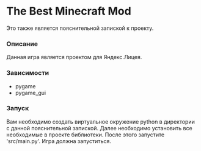 # The Best Minecraft Mod

Это также является пояснительной запиской к проекту.

### Описание

Данная игра является проектом для Яндекс.Лицея.

### Зависимости

+ pygame
+ pygame_gui

### Запуск

Вам необходимо создать виртуальное окружение python в директории
с данной пояснительной запиской. Далее необходимо установить все
необходимые в проекте библиотеки. После этого запустите 'src/main.py'.
Игра должна запуститься.
